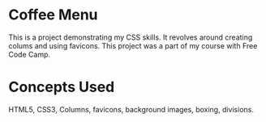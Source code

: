 # Coffee Menu
This is a project demonstrating my CSS skills. It revolves around creating colums and using favicons.
This project was a part of my course with Free Code Camp.

# Concepts Used
HTML5, CSS3, Columns, favicons, background images, boxing, divisions.
